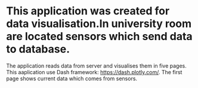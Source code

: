# This application was created for data visualisation.In university room are located sensors which send data to database.
The application reads data from server and visualises them in five pages. 
This aaplication use Dash framework: https://dash.plotly.com/. 
The first page shows current data which comes from sensors.
